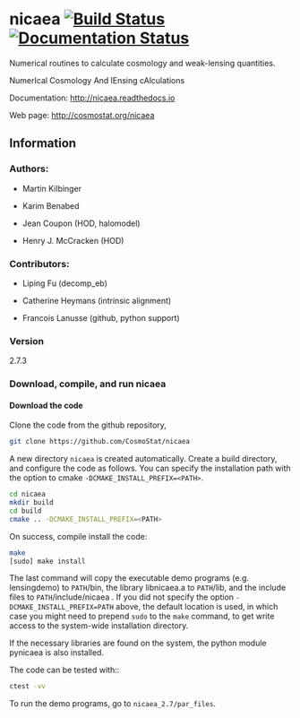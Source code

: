 # nicaea [![Build Status](https://travis-ci.org/CosmoStat/nicaea.svg?branch=master)](https://travis-ci.org/CosmoStat/nicaea) [![Documentation Status](https://readthedocs.org/projects/nicaea/badge/?version=latest)](http://nicaea.readthedocs.io/en/latest/?badge=latest)
                
Numerical routines to calculate cosmology and weak-lensing quantities.

NumerIcal Cosmology And lEnsing cAlculations

Documentation: http://nicaea.readthedocs.io

Web page: http://cosmostat.org/nicaea

## Information

### Authors:

  - Martin Kilbinger

  - Karim Benabed

  - Jean Coupon (HOD, halomodel)

  - Henry J. McCracken (HOD)

### Contributors:

  - Liping Fu (decomp_eb)

  - Catherine Heymans (intrinsic alignment)

  - Francois Lanusse (github, python support)

### Version

2.7.3

### Download, compile, and run nicaea

#### Download the code

Clone the code from the github repository,

```bash
git clone https://github.com/CosmoStat/nicaea
```

A new directory `nicaea` is created automatically. Create a build directory, and configure the code as follows.
You can specify the installation path with the option to cmake `-DCMAKE_INSTALL_PREFIX=<PATH>`.

```bash
cd nicaea
mkdir build
cd build
cmake .. -DCMAKE_INSTALL_PREFIX=<PATH>
```

On success, compile install the code:

```bash
make
[sudo] make install
```

The last command will copy the executable demo programs (e.g. lensingdemo)
to `PATH`/bin, the library libnicaea.a to `PATH`/lib, and the include
files to `PATH`/include/nicaea . If you did not specify the option `-DCMAKE_INSTALL_PREFIX=PATH` above, the default
location is used, in which case you might need to prepend `sudo` to the `make` command,
to get write access to the system-wide installation directory.

If the necessary libraries are found on the system, the python module
pynicaea is also installed.

The code can be tested with::
```sh
ctest -vv
```
To run the demo programs, go to `nicaea_2.7/par_files`.

